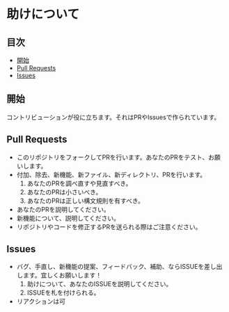 # 助けについて

## 目次
- [開始](#開始)
- [Pull Requests](#pull-requests)
- [Issues](#issues)

## 開始
コントリビューションが役に立ちます。それはPRやIssuesで作られています。

## Pull Requests
- このリポジトリをフォークしてPRを行います。あなたのPRをテスト、お願いします。
- 付加、除去、新機能、新ファイル、新ディレクトリ、PRを行います。 
    1. あなたのPRを調べ直すや見直すべき。
    2. あなたのPRは小さいべき。
    3. あなたのPRは正しい構文規則を有すべき。
- あなたのPRを説明してください。
- 新機能について、説明してください。
- リポジトリやコードを修正するPRを送られる際はご注意ください。

## Issues
-  バグ、手直し、新機能の提案、フィードバック、補助、ならISSUEを差し出します。宜しくお願いします！
    1. 助けについて、あなたのISSUEを説明してください。
    2. ISSUEを札を付けられる。
-  リアクションは可